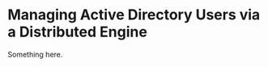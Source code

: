 [title]: # (Managing Active Directory Users via a Distributed Engine)
[tags]: # (XXX)
[priority]: # (929)
# Managing Active Directory Users via a Distributed Engine
Something here.
